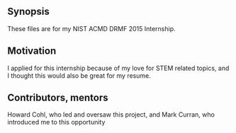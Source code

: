 ## Synopsis

These files are for my NIST ACMD DRMF 2015 Internship.

## Motivation

I applied for this internship because of my love for STEM related topics, and I thought this would also be great for my resume.

## Contributors, mentors

Howard Cohl, who led and oversaw this project, and Mark Curran, who introduced me to this opportunity
